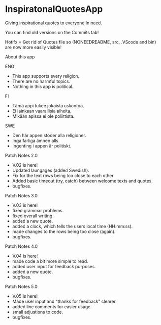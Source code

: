 # InspiratonalQuotesApp
Giving inspirational quotes to everyone In need.


You can find old versions on the Commits tab!

Hotifx = Got rid of Quotes file so (NONEEDREADME, src, .VScode and bin) are now more easily visible!

About this app

ENG
- This app supports every religion.
- There are no harmful topics.
- Nothing in this app is political.

FI
- Tämä appi tukee jokaista uskontoa.
- Ei lainkaan vaarallisia aiheita.
- Mikään apissa ei ole poliittista.

SWE
- Den här appen stöder alla religioner.
- Inga farliga ämnen alls.
- Ingenting i appen är politiskt.

Patch Notes 2.0

- V.02 is here!
- Updated laungages (added Swedish).
- Fix for the text rows being too close to each other.
- Added basic timeout (try, catch) between welcome texts and quotes.
- bugfixes.

Patch Notes 3.0

- V.03 is here!
- fixed grammar problems.
- fixed overall writing.
- added a new quote.
- added a clock, which tells the users local time (HH:mm:ss).
- made changes to the rows being too close (again).
- bugfixes.

Patch Notes 4.0

- V.04 is here!
- made code a bit more simple to read.
- added user input for feedback purposes.
- added a new quote.
- bugfixes.

Patch Notes 5.0

- V.05 is here!
- Made user input and "thanks for feedback" clearer.
- added line comments for easier usage.
- small adjustions to code.
- bugfixes.
